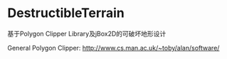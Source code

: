 DestructibleTerrain
===================

基于Polygon Clipper Library及jBox2D的可破坏地形设计

General Polygon Clipper:
http://www.cs.man.ac.uk/~toby/alan/software/